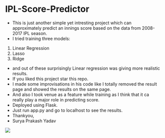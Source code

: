 # IPL-Score-Predictor

- This is just another simple yet intresting project which can approximately predict an innings score based on the data from 2008-2017 IPL season.  
- I tried training three models:  
 1. Linear Regression  
 2. Lasso  
 3. Ridge  
- and out of these surprisingly Linear regression was giving more realistic results.  
- If you liked this project star this repo.  
- I made some improvisations in his code like I totally removed the result page and showed the results on the same page.  
- And also I took venue as a feature while training as I think that it ca really play a major role in predicting score.  
- Deployed using Flask.  
- Just run app.py and go to localhost to see the results.  
- Thankyou,
- Surya Prakash Yadav

![](ipl.gif)

